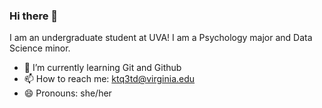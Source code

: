 ### Hi there 👋
I am an undergraduate student at UVA! I am a Psychology major and Data Science minor.
- 🌱 I’m currently learning Git and Github
- 📫 How to reach me: ktq3td@virginia.edu
- 😄 Pronouns: she/her

<!--
**JuliaPPfeiffer/JuliaPPfeiffer** is a ✨ _special_ ✨ repository because its `README.md` (this file) appears on your GitHub profile.

Here are some ideas to get you started:

- 🌱 I’m currently learning Git and Github
- 📫 How to reach me: ktq3td@virginia.edu
- 😄 Pronouns: she/her
- ⚡ Fun fact: 
-->
